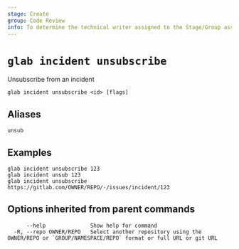 ```yaml
---
stage: Create
group: Code Review
info: To determine the technical writer assigned to the Stage/Group associated with this page, see https://about.gitlab.com/handbook/product/ux/technical-writing/#assignments
---
```


<!--
This documentation is auto generated by a script.
Please do not edit this file directly. Run `make gen-docs` instead.
-->

# `glab incident unsubscribe`

Unsubscribe from an incident

```plaintext
glab incident unsubscribe <id> [flags]
```

## Aliases

```plaintext
unsub
```

## Examples

```plaintext
glab incident unsubscribe 123
glab incident unsub 123
glab incident unsubscribe https://gitlab.com/OWNER/REPO/-/issues/incident/123

```

## Options inherited from parent commands

```plaintext
      --help              Show help for command
  -R, --repo OWNER/REPO   Select another repository using the OWNER/REPO or `GROUP/NAMESPACE/REPO` format or full URL or git URL
```
